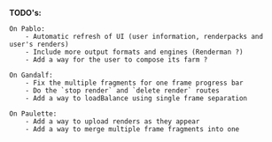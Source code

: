 **TODO's:**

    On Pablo:
        - Automatic refresh of UI (user information, renderpacks and user's renders)
        - Include more output formats and engines (Renderman ?)
        - Add a way for the user to compose its farm ?

    On Gandalf:
        - Fix the multiple fragments for one frame progress bar
        - Do the `stop render` and `delete render` routes
        - Add a way to loadBalance using single frame separation

    On Paulette:
        - Add a way to upload renders as they appear
        - Add a way to merge multiple frame fragments into one
